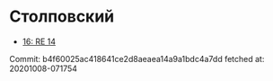 # Столповский
- [16: RE 14](16.md)

Commit: b4f60025ac418641ce2d8aeaea14a9a1bdc4a7dd
 fetched at: 20201008-071754
